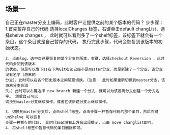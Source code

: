 ## 场景一
自己正在master分支上编码，此时客户让提供之前的某个版本的代码？
步步骤：
    1.首先暂存自己的代码
        选择localChanges 标签，右键单击default changList，选择shelve changes ，
        此时就可以看到多了一个shelf标签，该标签下就会有一个条目，这个条目就是自己暂存的代码。
        执行完此步骤，代码会恢复到该版本的初始状态。

    2. 点击log，选中自己要恢复的某个分支的版本，右键，选择checkout Reversion ，此时代码会回到该版本
    的状态，但是可以发下as右下角Git右边已经不是master分支，而是新建了一个分支，该分支没有名字（游离的
    分支），此时可以在各个历史版本之间随意切换。（注意： 此时如果重新切换到master分支，该游离分支会消
    失。）此时可以右键选择 new branch 新建一个分支，就可以为该游离分支创建一个分支名字。 然后自己可以
    切换到master分支继续操作，或者在该新建分支上继续操作。

    3. 切换到master分支后，点击shelf标签，点击步骤一种暂存代码的那个条目，然后右键 unShelve 可以恢复
    步骤一种暂存的代码， 此时代码区域右上方会出现提示，点击 move changlist即可。
    4. 将shelf标签中暂存代码的条目删除即可。

